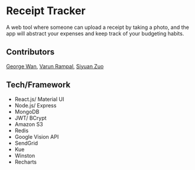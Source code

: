 # Receipt Tracker

A web tool where someone can upload a receipt by taking a photo, and the app will abstract your expenses and keep track of your budgeting habits.

## Contributors

[George Wan](https://www.github.com/singonwan), [Varun Rampal](https://www.github.com/varunrampal), [Siyuan Zuo](https://www.github.com/legenddaniel)

## Tech/Framework

- React.js/ Material UI
- Node.js/ Express
- MongoDB
- JWT/ BCrypt
- Amazon S3
- Redis
- Google Vision API
- SendGrid
- Kue
- Winston
- Recharts
